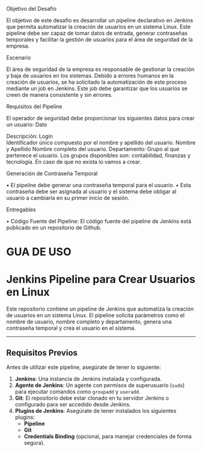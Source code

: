 Objetivo del Desafío

El objetivo de este desafío es desarrollar un pipeline declarativo en Jenkins que permita automatizar la creación de usuarios en un sistema Linux. Este pipeline debe ser capaz de tomar datos de entrada, generar contraseñas temporales y facilitar la gestión de usuarios para el área de seguridad de la empresa.

Escenario

El área de seguridad de la empresa es responsable de gestionar la creación y baja de usuarios en los sistemas. Debido a errores humanos en la creación de usuarios, se ha solicitado la automatización de este proceso mediante un job en Jenkins. Este job debe garantizar que los usuarios se creen de manera consistente y sin errores.

Requisitos del Pipeline

El operador de seguridad debe proporcionar los siguientes datos para crear un usuario:
Dato	                

Descripción: Login      
Identificador único compuesto por el nombre y apellido del usuario.
Nombre y Apellido	Nombre completo del usuario.
Departamento: Grupo al que pertenece el usuario. Los grupos disponibles son: contabilidad, finanzas y tecnología. En caso de que no exista lo vamos a crear. 

Generación de Contraseña Temporal

•	El pipeline debe generar una contraseña temporal para el usuario.
•	Esta contraseña debe ser asignada al usuario y el sistema debe obligar al usuario a cambiarla en su primer inicio de sesión.

Entregables

•	Código Fuente del Pipeline:
El código fuente del pipeline de Jenkins está publicado en un repositorio de Github.


# GUA DE USO

# Jenkins Pipeline para Crear Usuarios en Linux

Este repositorio contiene un pipeline de Jenkins que automatiza la creación de usuarios en un sistema Linux. El pipeline solicita parámetros como el nombre de usuario, nombre completo y departamento, genera una contraseña temporal y crea el usuario en el sistema.

---

## **Requisitos Previos**
Antes de utilizar este pipeline, asegúrate de tener lo siguiente:

1. **Jenkins**: Una instancia de Jenkins instalada y configurada.
2. **Agente de Jenkins**: Un agente con permisos de superusuario (`sudo`) para ejecutar comandos como `groupadd` y `useradd`.
3. **Git**: El repositorio debe estar clonado en tu servidor Jenkins o configurado para ser accedido desde Jenkins.
4. **Plugins de Jenkins**: Asegúrate de tener instalados los siguientes plugins:
   - **Pipeline**
   - **Git**
   - **Credentials Binding** (opcional, para manejar credenciales de forma segura).
